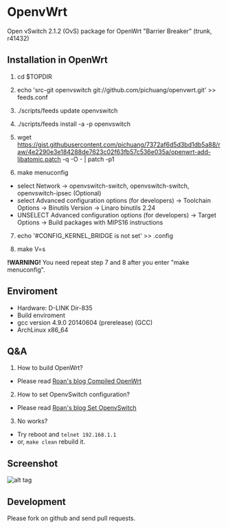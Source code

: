 OpenvWrt
===================

Open vSwitch 2.1.2 (OvS) package for OpenWrt "Barrier Breaker" (trunk, r41432)

## Installation in OpenWrt

1. cd $TOPDIR

2. echo 'src-git openvswitch git://github.com/pichuang/openvwrt.git' >> feeds.conf

3. ./scripts/feeds update openvswitch

4. ./scripts/feeds install -a -p openvswitch

5. wget https://gist.githubusercontent.com/pichuang/7372af6d5d3bd1db5a88/raw/4e2290e3e184288de7623c02f63fb57c536e035a/openwrt-add-libatomic.patch -q -O - | patch -p1

6. make menuconfig
 * select Network -> openvswitch-switch, openvswitch-switch, openvswitch-ipsec (Optional)
 * select Advanced configuration options (for developers) -> Toolchain Options -> Binutils Version -> Linaro binutils 2.24
 * UNSELECT Advanced configuration options (for developers) -> Target Options -> Build packages with MIPS16 instructions

7. echo '#CONFIG_KERNEL_BRIDGE is not set' >> .config

8. make V=s

**!WARNING!** You need repeat step 7 and 8 after you enter "make menuconfig".


## Enviroment
* Hardware: D-LINK Dir-835
* Build enviroment
 * gcc version 4.9.0 20140604 (prerelease) (GCC)
 * ArchLinux x86_64

Q&A
---

1. How to build OpenWrt?
 * Please read [Roan's blog Compiled OpenWrt](http://roan.logdown.com/posts/165911-compiled-openwrt) 

2. How to set OpenvSwitch configuration?
 * Please read [Roan's blog Set OpenvSwitch](http://roan.logdown.com/posts/191801-set-openvswitch)

3. No works?
 * Try reboot and ```telnet 192.168.1.1```
 * or, ```make clean``` rebuild it.

Screenshot
----------

![alt tag](https://lh3.googleusercontent.com/-iG9uWyoYfs8/U7VMH6x69LI/AAAAAAAAE3o/LXO-6HelqrY/w1648-h1142-no/%25E8%259E%25A2%25E5%25B9%2595%25E5%25BF%25AB%25E7%2585%25A7+2014-07-03+20.24.39.png)

Development
-----------

Please fork on github and send pull requests.

